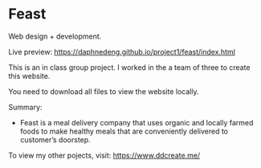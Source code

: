 # Feast
Web design + development.

Live preview: https://daphnedeng.github.io/project1/feast/index.html

This is an in class group project. I worked in the a team of three to create this website. 

You need to download all files to view the website locally.

Summary: 
- Feast is a meal delivery company that uses organic and locally farmed foods to make healthy meals that are conveniently     delivered to customer’s doorstep.

To view my other pojects, visit: https://www.ddcreate.me/
